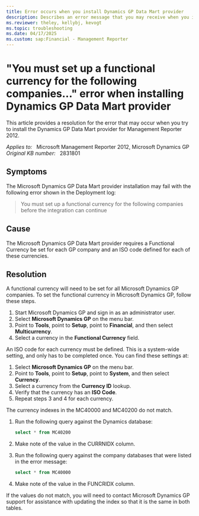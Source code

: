 ```yaml
---
title: Error occurs when you install Dynamics GP Data Mart provider
description: Describes an error message that you may receive when you install the Dynamics GP Data Mart if a functional currency is not set up in Dynamics GP. Provides a resolution.
ms.reviewer: theley, kellybj, kevogt
ms.topic: troubleshooting
ms.date: 04/17/2025
ms.custom: sap:Financial - Management Reporter
---
```

# "You must set up a functional currency for the following companies..." error when installing Dynamics GP Data Mart provider

This article provides a resolution for the error that may occur when you try to install the Dynamics GP Data Mart provider for Management Reporter 2012.

_Applies to:_ &nbsp; Microsoft Management Reporter 2012, Microsoft Dynamics GP  
_Original KB number:_ &nbsp; 2831801

## Symptoms

The Microsoft Dynamics GP Data Mart provider installation may fail with the following error shown in the Deployment log:

> You must set up a functional currency for the following companies before the integration can continue

## Cause

The Microsoft Dynamics GP Data Mart provider requires a Functional Currency be set for each GP company and an ISO code defined for each of these currencies.

## Resolution

A functional currency will need to be set for all Microsoft Dynamics GP companies. To set the functional currency in Microsoft Dynamics GP, follow these steps.

1. Start Microsoft Dynamics GP and sign in as an administrator user.
2. Select **Microsoft Dynamics GP** on the menu bar.
3. Point to **Tools**, point to **Setup**, point to **Financial**, and then select **Multicurrency**.
4. Select a currency in the **Functional Currency** field.

An ISO code for each currency must be defined. This is a system-wide setting, and only has to be completed once. You can find these settings at:

1. Select **Microsoft Dynamics GP** on the menu bar.
2. Point to **Tools**, point to **Setup**, point to **System**, and then select **Currency**.
3. Select a currency from the **Currency ID** lookup.
4. Verify that the currency has an **ISO Code**.
5. Repeat steps 3 and 4 for each currency.

The currency indexes in the MC40000 and MC40200 do not match.

1. Run the following query against the Dynamics database:

    ```sql
    select * from MC40200
    ```

2. Make note of the value in the CURRNIDX column.
3. Run the following query against the company databases that were listed in the error message:

    ```sql
    select * from MC40000
    ```

4. Make note of the value in the FUNCRIDX column.

If the values do not match, you will need to contact Microsoft Dynamics GP support for assistance with updating the index so that it is the same in both tables.
